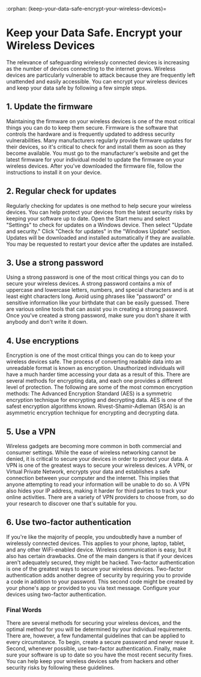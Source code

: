 :orphan:
(keep-your-data-safe-encrypt-your-wireless-devices)=

# Keep your Data Safe. Encrypt your Wireless Devices

The relevance of safeguarding wirelessly connected devices is increasing as the number of devices connecting to the internet grows. Wireless devices are particularly vulnerable to attack because they are frequently left unattended and easily accessible. You can encrypt your wireless devices and keep your data safe by following a few simple steps.

## 1. Update the firmware

Maintaining the firmware on your wireless devices is one of the most critical things you can do to keep them secure. Firmware is the software that controls the hardware and is frequently updated to address security vulnerabilities. Many manufacturers regularly provide firmware updates for their devices, so it's critical to check for and install them as soon as they become available. You must go to the manufacturer's website and get the latest firmware for your individual model to update the firmware on your wireless devices. After you've downloaded the firmware file, follow the instructions to install it on your device.

## 2. Regular check for updates

Regularly checking for updates is one method to help secure your wireless devices. You can help protect your devices from the latest security risks by keeping your software up to date. Open the Start menu and select "Settings" to check for updates on a Windows device. Then select "Update and security." Click "Check for updates" in the "Windows Update" section. Updates will be downloaded and installed automatically if they are available. You may be requested to restart your device after the updates are installed.

## 3. Use a strong password

Using a strong password is one of the most critical things you can do to secure your wireless devices. A strong password contains a mix of uppercase and lowercase letters, numbers, and special characters and is at least eight characters long. Avoid using phrases like "password" or sensitive information like your birthdate that can be easily guessed. There are various online tools that can assist you in creating a strong password. Once you've created a strong password, make sure you don't share it with anybody and don't write it down.

## 4. Use encryptions

Encryption is one of the most critical things you can do to keep your wireless devices safe. The process of converting readable data into an unreadable format is known as encryption. Unauthorized individuals will have a much harder time accessing your data as a result of this. There are several methods for encrypting data, and each one provides a different level of protection. The following are some of the most common encryption methods: The Advanced Encryption Standard (AES) is a symmetric encryption technique for encrypting and decrypting data. AES is one of the safest encryption algorithms known. Rivest-Shamir-Adleman (RSA) is an asymmetric encryption technique for encrypting and decrypting data.

## 5. Use a VPN

Wireless gadgets are becoming more common in both commercial and consumer settings. While the ease of wireless networking cannot be denied, it is critical to secure your devices in order to protect your data. A VPN is one of the greatest ways to secure your wireless devices. A VPN, or Virtual Private Network, encrypts your data and establishes a safe connection between your computer and the internet. This implies that anyone attempting to read your information will be unable to do so. A VPN also hides your IP address, making it harder for third parties to track your online activities. There are a variety of VPN providers to choose from, so do your research to discover one that's suitable for you.

## 6. Use two-factor authentication

If you're like the majority of people, you undoubtedly have a number of wirelessly connected devices. This applies to your phone, laptop, tablet, and any other WiFi-enabled device. Wireless communication is easy, but it also has certain drawbacks. One of the main dangers is that if your devices aren't adequately secured, they might be hacked. Two-factor authentication is one of the greatest ways to secure your wireless devices. Two-factor authentication adds another degree of security by requiring you to provide a code in addition to your password. This second code might be created by your phone's app or provided to you via text message. Configure your devices using two-factor authentication.

### Final Words

There are several methods for securing your wireless devices, and the optimal method for you will be determined by your individual requirements. There are, however, a few fundamental guidelines that can be applied to every circumstance. To begin, create a secure password and never reuse it. Second, whenever possible, use two-factor authentication. Finally, make sure your software is up to date so you have the most recent security fixes. You can help keep your wireless devices safe from hackers and other security risks by following these guidelines.
